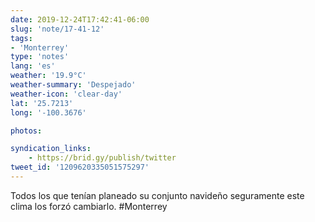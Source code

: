 ```yaml
---
date: 2019-12-24T17:42:41-06:00
slug: 'note/17-41-12'
tags:
- 'Monterrey'
type: 'notes'
lang: 'es'
weather: '19.9°C'
weather-summary: 'Despejado'
weather-icon: 'clear-day'
lat: '25.7213'
long: '-100.3676'

photos:

syndication_links:
    - https://brid.gy/publish/twitter
tweet_id: '1209620335051575297'
---
```

Todos los que tenían planeado su conjunto navideño seguramente este clima los forzó cambiarlo.  #Monterrey